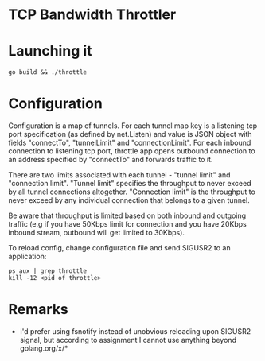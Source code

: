 # TCP Bandwidth Throttler

# Launching it

```
go build && ./throttle
```

# Configuration

Configuration is a map of tunnels. For each tunnel map key is a listening tcp
port specification (as defined by net.Listen) and value is JSON object with
fields "connectTo", "tunnelLimit" and "connectionLimit". For each inbound
connection to listening tcp port, throttle app opens outbound connection to
an address specified by "connectTo" and forwards traffic to it.

There are two limits associated with each tunnel - "tunnel limit" and
"connection limit". "Tunnel limit" specifies the throughput to never exceed
by all tunnel connections altogether. "Connection limit" is the throughput
to never exceed by any individual connection that belongs to a given tunnel.

Be aware that throughput is limited based on both inbound and outgoing traffic
(e.g if you have 50Kbps limit for connection and you have 20Kbps inbound stream,
outbound will get limited to 30Kbps).

To reload config, change configuration file and send SIGUSR2 to an application:
```
ps aux | grep throttle
kill -12 <pid of throttle>
```

# Remarks

 * I'd prefer using fsnotify instead of unobvious reloading upon SIGUSR2 signal,
   but according to assignment I cannot use anything beyond golang.org/x/*
